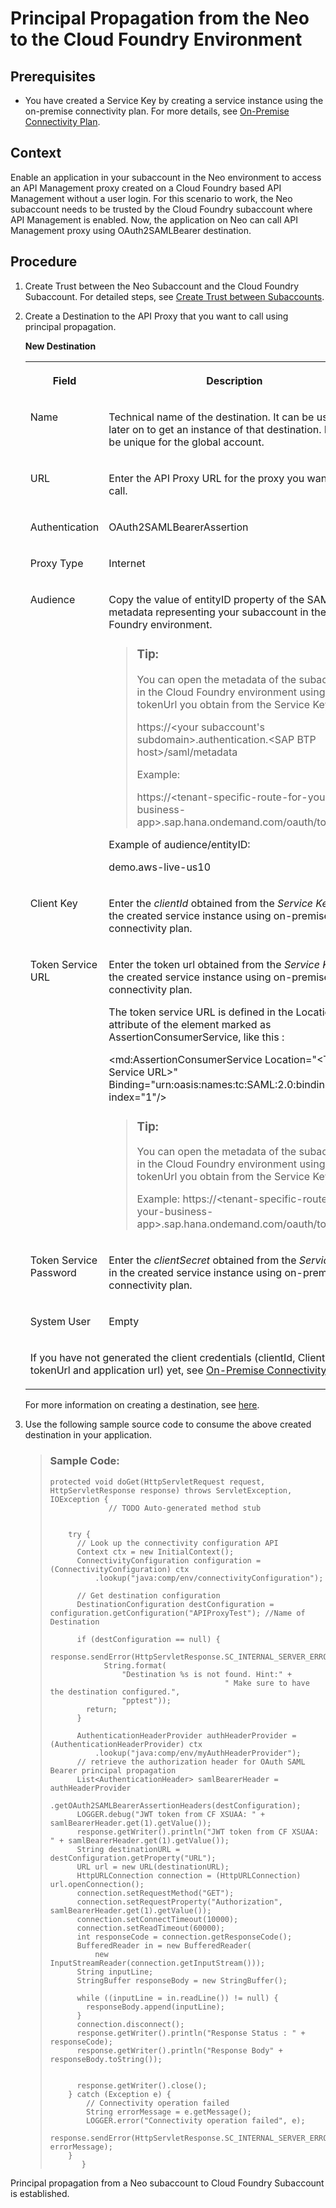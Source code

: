 <!-- loioda0e97bfd821428184159e124123e99c -->

# Principal Propagation from the Neo to the Cloud Foundry Environment



<a name="loioda0e97bfd821428184159e124123e99c__section_mst_zgf_llb"/>

## Prerequisites

-   You have created a Service Key by creating a service instance using the on-premise connectivity plan. For more details, see [On-Premise Connectivity Plan](APIM-Initial-Setup/on-premise-connectivity-plan-2fc7a5b.md).



<a name="loioda0e97bfd821428184159e124123e99c__section_knq_4hq_hlb"/>

## Context

Enable an application in your subaccount in the Neo environment to access an API Management proxy created on a Cloud Foundry based API Management without a user login. For this scenario to work, the Neo subaccount needs to be trusted by the Cloud Foundry subaccount where API Management is enabled. Now, the application on Neo can call API Management proxy using OAuth2SAMLBearer destination.



<a name="loioda0e97bfd821428184159e124123e99c__section_vqw_phq_hlb"/>

## Procedure

1.  Create Trust between the Neo Subaccount and the Cloud Foundry Subaccount. For detailed steps, see [Create Trust between Subaccounts](https://help.sap.com/viewer/65de2977205c403bbc107264b8eccf4b/Cloud/en-US/6e194f8e919a40bab7e39cd992677cb7.html#loio561b0623e9a34a1c9bfc20efa1e773c5).
2.  Create a Destination to the API Proxy that you want to call using principal propagation.

    **New Destination**


    <table>
    <tr>
    <th valign="top">

    Field
    
    </th>
    <th valign="top">

    Description
    
    </th>
    </tr>
    <tr>
    <td valign="top">
    
    Name
    
    </td>
    <td valign="top">
    
    Technical name of the destination. It can be used later on to get an instance of that destination. It must be unique for the global account.
    
    </td>
    </tr>
    <tr>
    <td valign="top">
    
    URL
    
    </td>
    <td valign="top">
    
    Enter the API Proxy URL for the proxy you want to call.
    
    </td>
    </tr>
    <tr>
    <td valign="top">
    
    Authentication
    
    </td>
    <td valign="top">
    
    OAuth2SAMLBearerAssertion
    
    </td>
    </tr>
    <tr>
    <td valign="top">
    
    Proxy Type
    
    </td>
    <td valign="top">
    
    Internet
    
    </td>
    </tr>
    <tr>
    <td valign="top">
    
    Audience
    
    </td>
    <td valign="top">
    
    Copy the value of entityID property of the SAML 2.0 metadata representing your subaccount in the Cloud Foundry environment.

    > ### Tip:  
    > You can open the metadata of the subaccount in the Cloud Foundry environment using the tokenUrl you obtain from the Service Key:
    > 
    > https://<your subaccount's subdomain\>.authentication.<SAP BTP host\>/saml/metadata
    > 
    > Example:
    > 
    > https://<tenant-specific-route-for-your-business-app\>.sap.hana.ondemand.com/oauth/token

    Example of audience/entityID:

    demo.aws-live-us10
    
    </td>
    </tr>
    <tr>
    <td valign="top">
    
    Client Key
    
    </td>
    <td valign="top">
    
    Enter the *clientId* obtained from the *Service Key* in the created service instance using on-premise connectivity plan.
    
    </td>
    </tr>
    <tr>
    <td valign="top">
    
    Token Service URL
    
    </td>
    <td valign="top">
    
    Enter the token url obtained from the *Service Key* in the created service instance using on-premise connectivity plan.

    The token service URL is defined in the Location attribute of the element marked as AssertionConsumerService, like this :

    <md:AssertionConsumerService Location="<Token Service URL\>" Binding="urn:oasis:names:tc:SAML:2.0:bindings:URI" index="1"/\>

    > ### Tip:  
    > You can open the metadata of the subaccount in the Cloud Foundry environment using the tokenUrl you obtain from the Service Key:
    > 
    > Example: https://<tenant-specific-route-for-your-business-app\>.sap.hana.ondemand.com/oauth/token


    
    </td>
    </tr>
    <tr>
    <td valign="top">
    
    Token Service Password
    
    </td>
    <td valign="top">
    
    Enter the *clientSecret* obtained from the *Service Key* in the created service instance using on-premise connectivity plan.
    
    </td>
    </tr>
    <tr>
    <td valign="top">
    
    System User
    
    </td>
    <td valign="top">
    
    Empty
    
    </td>
    </tr>
    <tr>
    <td valign="top" colspan="2">
    
    If you have not generated the client credentials \(clientId, ClientSecret, tokenUrl and application url\) yet, see [On-Premise Connectivity Plan](APIM-Initial-Setup/on-premise-connectivity-plan-2fc7a5b.md)
    
    </td>
    </tr>
    </table>
    
    For more information on creating a destination, see [here](https://help.sap.com/viewer/65de2977205c403bbc107264b8eccf4b/Cloud/en-US/6e194f8e919a40bab7e39cd992677cb7.html#loioa4025821716e443a9091c2fa180415ab).

3.  Use the following sample source code to consume the above created destination in your application.

    > ### Sample Code:  
    > ```
    > protected void doGet(HttpServletRequest request, HttpServletResponse response) throws ServletException, IOException {
    >              // TODO Auto-generated method stub
    > 
    > 
    >     try {   
    >       // Look up the connectivity configuration API
    >       Context ctx = new InitialContext();
    >       ConnectivityConfiguration configuration = (ConnectivityConfiguration) ctx
    >           .lookup("java:comp/env/connectivityConfiguration");
    > 
    >       // Get destination configuration
    >       DestinationConfiguration destConfiguration = configuration.getConfiguration("APIProxyTest"); //Name of Destination
    > 
    >       if (destConfiguration == null) {
    >         response.sendError(HttpServletResponse.SC_INTERNAL_SERVER_ERROR,
    >             String.format(
    >                 "Destination %s is not found. Hint:" +
    >                                        " Make sure to have the destination configured.",
    >                 "pptest"));
    >         return;
    >       }
    >       
    >       AuthenticationHeaderProvider authHeaderProvider = (AuthenticationHeaderProvider) ctx
    >           .lookup("java:comp/env/myAuthHeaderProvider");
    >       // retrieve the authorization header for OAuth SAML Bearer principal propagation
    >       List<AuthenticationHeader> samlBearerHeader = authHeaderProvider
    >           .getOAuth2SAMLBearerAssertionHeaders(destConfiguration);
    >       LOGGER.debug("JWT token from CF XSUAA: " + samlBearerHeader.get(1).getValue());
    >       response.getWriter().println("JWT token from CF XSUAA: " + samlBearerHeader.get(1).getValue());
    >       String destinationURL = destConfiguration.getProperty("URL");
    >       URL url = new URL(destinationURL);
    >       HttpURLConnection connection = (HttpURLConnection) url.openConnection();
    >       connection.setRequestMethod("GET");
    >       connection.setRequestProperty("Authorization", samlBearerHeader.get(1).getValue());
    >       connection.setConnectTimeout(10000);
    >       connection.setReadTimeout(60000);
    >       int responseCode = connection.getResponseCode();
    >       BufferedReader in = new BufferedReader(
    >           new InputStreamReader(connection.getInputStream()));
    >       String inputLine;
    >       StringBuffer responseBody = new StringBuffer();
    > 
    >       while ((inputLine = in.readLine()) != null) {
    >         responseBody.append(inputLine);
    >       }
    >       connection.disconnect();
    >       response.getWriter().println("Response Status : " + responseCode);
    >       response.getWriter().println("Response Body" + responseBody.toString());
    >       
    >       
    >       response.getWriter().close();
    >     } catch (Exception e) {
    >         // Connectivity operation failed
    >         String errorMessage = e.getMessage();
    >         LOGGER.error("Connectivity operation failed", e);
    >         response.sendError(HttpServletResponse.SC_INTERNAL_SERVER_ERROR, errorMessage);
    >     }
    >        }
    > 
    > ```


Principal propagation from a Neo subaccount to Cloud Foundry Subaccount is established.

